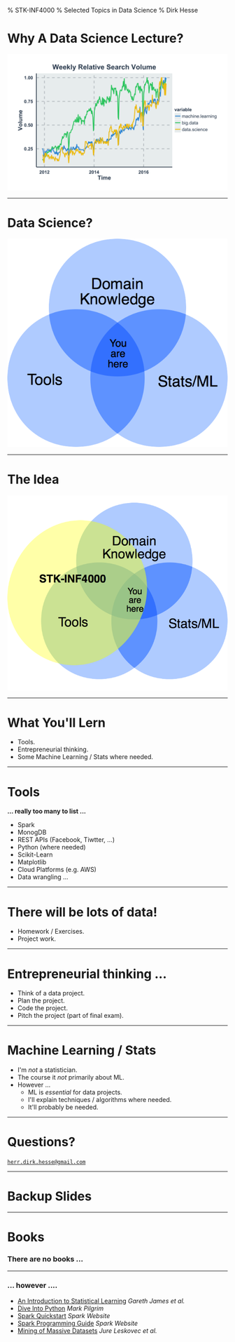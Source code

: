 % STK-INF4000
% Selected Topics in Data Science
% Dirk Hesse

# Why A Data Science Lecture?

![Google Trends](img/ds_trend.png)

---

# Data Science?

![Inspired by Gartner](img/GartnerCircles.png)

---

# The Idea

![Course Content](img/Circles.png)

---

# What You'll Lern

- Tools.
- Entrepreneurial thinking.
- Some Machine Learning / Stats where needed.

---

# Tools

**... really too many to list ...**

- Spark
- MonogDB
- REST APIs (Facebook, Tiwtter, ...)
- Python (where needed)
- Scikit-Learn
- Matplotlib
- Cloud Platforms (e.g. AWS)
- Data wrangling ...

---

# There will be lots of data!

- Homework / Exercises.
- Project work.

---

# Entrepreneurial thinking ...

- Think of a data project.
- Plan the project.
- Code the project.
- Pitch the project (part of final exam).

---

# Machine Learning / Stats

- I'm *not* a statistician.
- The course it *not* primarily about ML.
- However ...
    - ML is *essential* for data projects.
    - I'll explain techniques / algorithms where needed.
    - It'll probably be needed.

---

# Questions?

<code>herr.dirk.hesse@gmail.com</code>


---

# Backup Slides

---

# Books

### There are no books ...

---

### ... however ....

- [An Introduction to Statistical Learning][isl] *Gareth James et al.*
- [Dive Into Python][dip] *Mark Pilgrim*
- [Spark Quickstart][sqs] *Spark Website*
- [Spark Programming Guide][spg] *Spark Website*
- [Mining of Massive Datasets][mom] *Jure Leskovec et al.*

[isl]: http://www-bcf.usc.edu/~gareth/ISL/
[dip]: http://www.diveintopython.net/
[sqs]: http://spark.apache.org/docs/latest/quick-start.html
[spg]: http://spark.apache.org/docs/latest/programming-guide.html
[mom]: http://www.mmds.org/
